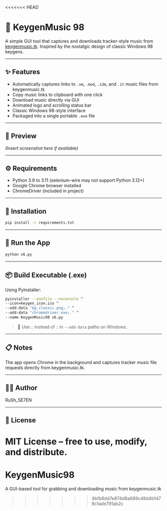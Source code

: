 <<<<<<< HEAD
# 🎵 KeygenMusic 98

A simple GUI tool that captures and downloads tracker-style music from [keygenmusic.tk](https://keygenmusic.tk). Inspired by the nostalgic design of classic Windows 98 keygens.

---

## ✨ Features

- Automatically captures links to `.xm`, `.mod`, `.s3m`, and `.it` music files from keygenmusic.tk
- Copy music links to clipboard with one click
- Download music directly via GUI
- Animated logo and scrolling status bar
- Classic Windows 98-style interface
- Packaged into a single portable `.exe` file

---

## 📸 Preview
*(Insert screenshot here if available)*

---

## ⚙️ Requirements

- Python 3.9 to 3.11 (selenium-wire may not support Python 3.12+)
- Google Chrome browser installed
- ChromeDriver (included in project)

---

## 🧩 Installation

```bash
pip install -r requirements.txt
```

---

## 🚀 Run the App

```bash
python v6.py
```

---

## 📦 Build Executable (.exe)

Using PyInstaller:

```bash
pyinstaller --onefile --noconsole ^
--icon=keygen_icon.ico ^
--add-data "bg_classic.png;." ^
--add-data "chromedriver.exe;." ^
--name KeygenMusic98 v6.py
```

> 🔸 Use `;` instead of `:` in `--add-data` paths on Windows.

---

## 📋 Notes

The app opens Chrome in the background and captures tracker music file requests directly from keygenmusic.tk.

---

## 👨‍💻 Author

RuSh_SE7EN

---

## 🪪 License

MIT License – free to use, modify, and distribute.
=======
# KeygenMusic98
A GUI-based tool for grabbing and downloading music from keygenmusic.tk
>>>>>>> 4bfb8dd7e874d8a689c48d4b1478c1ade791ab2c
